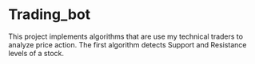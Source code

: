 # Trading_bot
This project implements algorithms that are use my technical traders to analyze price action. The first algorithm detects Support and Resistance levels of a stock.
